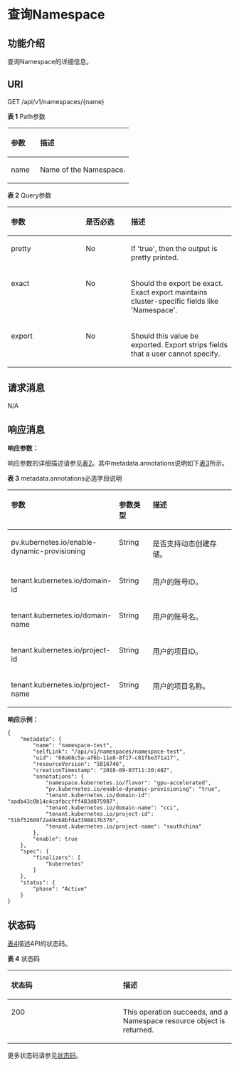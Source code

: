 # 查询Namespace<a name="cci_02_3004"></a>

## 功能介绍<a name="scf9d2368d0b84db5ada29db6edfd4bbd"></a>

查询Namespace的详细信息。

## URI<a name="sb2f55ca34eb140d59a0949c9d56ac022"></a>

GET /api/v1/namespaces/\{name\}

**表 1**  Path参数

<a name="table1696332124519"></a>
<table><thead align="left"><tr id="row11961332194516"><th class="cellrowborder" valign="top" width="24%" id="mcps1.2.3.1.1"><p id="p396032144518"><a name="p396032144518"></a><a name="p396032144518"></a>参数</p>
</th>
<th class="cellrowborder" valign="top" width="76%" id="mcps1.2.3.1.2"><p id="p18962325454"><a name="p18962325454"></a><a name="p18962325454"></a>描述</p>
</th>
</tr>
</thead>
<tbody><tr id="row9960327457"><td class="cellrowborder" valign="top" width="24%" headers="mcps1.2.3.1.1 "><p id="p1496113214456"><a name="p1496113214456"></a><a name="p1496113214456"></a>name</p>
</td>
<td class="cellrowborder" valign="top" width="76%" headers="mcps1.2.3.1.2 "><p id="p796193274515"><a name="p796193274515"></a><a name="p796193274515"></a>Name of the Namespace.</p>
</td>
</tr>
</tbody>
</table>

**表 2**  Query参数

<a name="zh-cn_topic_0079614931_table56165728"></a>
<table><thead align="left"><tr id="zh-cn_topic_0079614931_row20888703"><th class="cellrowborder" valign="top" width="33.33333333333333%" id="mcps1.2.4.1.1"><p id="zh-cn_topic_0079614931_p14263389"><a name="zh-cn_topic_0079614931_p14263389"></a><a name="zh-cn_topic_0079614931_p14263389"></a>参数</p>
</th>
<th class="cellrowborder" valign="top" width="20.202020202020204%" id="mcps1.2.4.1.2"><p id="p20413034201629"><a name="p20413034201629"></a><a name="p20413034201629"></a>是否必选</p>
</th>
<th class="cellrowborder" valign="top" width="46.464646464646464%" id="mcps1.2.4.1.3"><p id="zh-cn_topic_0079614931_p32345284"><a name="zh-cn_topic_0079614931_p32345284"></a><a name="zh-cn_topic_0079614931_p32345284"></a>描述</p>
</th>
</tr>
</thead>
<tbody><tr id="zh-cn_topic_0079614931_row2722332"><td class="cellrowborder" valign="top" width="33.33333333333333%" headers="mcps1.2.4.1.1 "><p id="zh-cn_topic_0079614931_p19182316"><a name="zh-cn_topic_0079614931_p19182316"></a><a name="zh-cn_topic_0079614931_p19182316"></a>pretty</p>
</td>
<td class="cellrowborder" valign="top" width="20.202020202020204%" headers="mcps1.2.4.1.2 "><p id="zh-cn_topic_0079614931_p10263773"><a name="zh-cn_topic_0079614931_p10263773"></a><a name="zh-cn_topic_0079614931_p10263773"></a>No</p>
</td>
<td class="cellrowborder" valign="top" width="46.464646464646464%" headers="mcps1.2.4.1.3 "><p id="zh-cn_topic_0079614931_p26059286"><a name="zh-cn_topic_0079614931_p26059286"></a><a name="zh-cn_topic_0079614931_p26059286"></a>If 'true', then the output is pretty printed.</p>
</td>
</tr>
<tr id="re57ad01ee3a34ce8a3654fb86a2fda40"><td class="cellrowborder" valign="top" width="33.33333333333333%" headers="mcps1.2.4.1.1 "><p id="a63bd058863724e12b9d15146171392f0"><a name="a63bd058863724e12b9d15146171392f0"></a><a name="a63bd058863724e12b9d15146171392f0"></a>exact</p>
</td>
<td class="cellrowborder" valign="top" width="20.202020202020204%" headers="mcps1.2.4.1.2 "><p id="ae54f3dedf0af4ebfad7f25d07b720fa3"><a name="ae54f3dedf0af4ebfad7f25d07b720fa3"></a><a name="ae54f3dedf0af4ebfad7f25d07b720fa3"></a>No</p>
</td>
<td class="cellrowborder" valign="top" width="46.464646464646464%" headers="mcps1.2.4.1.3 "><p id="zh-cn_topic_0079614931_p398385119426"><a name="zh-cn_topic_0079614931_p398385119426"></a><a name="zh-cn_topic_0079614931_p398385119426"></a>Should the export be exact. Exact export maintains cluster-specific fields like 'Namespace'.</p>
</td>
</tr>
<tr id="radf0b1c1f27e4c64ab4302c90a1be0e1"><td class="cellrowborder" valign="top" width="33.33333333333333%" headers="mcps1.2.4.1.1 "><p id="a6e0c1acd92cc45b38eb0423933ea7004"><a name="a6e0c1acd92cc45b38eb0423933ea7004"></a><a name="a6e0c1acd92cc45b38eb0423933ea7004"></a>export</p>
</td>
<td class="cellrowborder" valign="top" width="20.202020202020204%" headers="mcps1.2.4.1.2 "><p id="aa87f0f2c7d234e6292a7f45884335324"><a name="aa87f0f2c7d234e6292a7f45884335324"></a><a name="aa87f0f2c7d234e6292a7f45884335324"></a>No</p>
</td>
<td class="cellrowborder" valign="top" width="46.464646464646464%" headers="mcps1.2.4.1.3 "><p id="aae71f6e3574c4b11883d9f396d6b5924"><a name="aae71f6e3574c4b11883d9f396d6b5924"></a><a name="aae71f6e3574c4b11883d9f396d6b5924"></a>Should this value be exported. Export strips fields that a user cannot specify.</p>
</td>
</tr>
</tbody>
</table>

## 请求消息<a name="sb8143102599b4bd19398ad00f0bcd799"></a>

N/A

## 响应消息<a name="sa8800f7e4a154473b712eb496a26a20a"></a>

**响应参数：**

响应参数的详细描述请参见[表2](创建Namespace.md#zh-cn_topic_0079615062_ref458759029)。其中metadata.annotations说明如下[表3](#table759162211124)所示。

**表 3**  metadata.annotations必选字段说明

<a name="table759162211124"></a>
<table><thead align="left"><tr id="row0591622101219"><th class="cellrowborder" valign="top" width="35.06%" id="mcps1.2.4.1.1"><p id="p1975132291213"><a name="p1975132291213"></a><a name="p1975132291213"></a>参数</p>
</th>
<th class="cellrowborder" valign="top" width="16.33%" id="mcps1.2.4.1.2"><p id="p87522211129"><a name="p87522211129"></a><a name="p87522211129"></a>参数类型</p>
</th>
<th class="cellrowborder" valign="top" width="48.61%" id="mcps1.2.4.1.3"><p id="p1075142218127"><a name="p1075142218127"></a><a name="p1075142218127"></a>描述</p>
</th>
</tr>
</thead>
<tbody><tr id="row13751122161210"><td class="cellrowborder" valign="top" width="35.06%" headers="mcps1.2.4.1.1 "><p id="p689191014121"><a name="p689191014121"></a><a name="p689191014121"></a>pv.kubernetes.io/enable-dynamic-provisioning</p>
</td>
<td class="cellrowborder" valign="top" width="16.33%" headers="mcps1.2.4.1.2 "><p id="p19751022111211"><a name="p19751022111211"></a><a name="p19751022111211"></a>String</p>
</td>
<td class="cellrowborder" valign="top" width="48.61%" headers="mcps1.2.4.1.3 "><p id="p115541816129"><a name="p115541816129"></a><a name="p115541816129"></a>是否支持动态创建存储。</p>
</td>
</tr>
<tr id="row1499785020124"><td class="cellrowborder" valign="top" width="35.06%" headers="mcps1.2.4.1.1 "><p id="p11997175031212"><a name="p11997175031212"></a><a name="p11997175031212"></a>tenant.kubernetes.io/domain-id</p>
</td>
<td class="cellrowborder" valign="top" width="16.33%" headers="mcps1.2.4.1.2 "><p id="p114411249141413"><a name="p114411249141413"></a><a name="p114411249141413"></a>String</p>
</td>
<td class="cellrowborder" valign="top" width="48.61%" headers="mcps1.2.4.1.3 "><p id="p6997195015128"><a name="p6997195015128"></a><a name="p6997195015128"></a>用户的账号ID。</p>
</td>
</tr>
<tr id="row191704511126"><td class="cellrowborder" valign="top" width="35.06%" headers="mcps1.2.4.1.1 "><p id="p181706518124"><a name="p181706518124"></a><a name="p181706518124"></a>tenant.kubernetes.io/domain-name</p>
</td>
<td class="cellrowborder" valign="top" width="16.33%" headers="mcps1.2.4.1.2 "><p id="p645744931416"><a name="p645744931416"></a><a name="p645744931416"></a>String</p>
</td>
<td class="cellrowborder" valign="top" width="48.61%" headers="mcps1.2.4.1.3 "><p id="p15170165112125"><a name="p15170165112125"></a><a name="p15170165112125"></a>用户的账号名。</p>
</td>
</tr>
<tr id="row93581510128"><td class="cellrowborder" valign="top" width="35.06%" headers="mcps1.2.4.1.1 "><p id="p14358165171218"><a name="p14358165171218"></a><a name="p14358165171218"></a>tenant.kubernetes.io/project-id</p>
</td>
<td class="cellrowborder" valign="top" width="16.33%" headers="mcps1.2.4.1.2 "><p id="p3457349201411"><a name="p3457349201411"></a><a name="p3457349201411"></a>String</p>
</td>
<td class="cellrowborder" valign="top" width="48.61%" headers="mcps1.2.4.1.3 "><p id="p5358115114122"><a name="p5358115114122"></a><a name="p5358115114122"></a>用户的项目ID。</p>
</td>
</tr>
<tr id="row3285164119146"><td class="cellrowborder" valign="top" width="35.06%" headers="mcps1.2.4.1.1 "><p id="p5285124118146"><a name="p5285124118146"></a><a name="p5285124118146"></a>tenant.kubernetes.io/project-name</p>
</td>
<td class="cellrowborder" valign="top" width="16.33%" headers="mcps1.2.4.1.2 "><p id="p3472649171413"><a name="p3472649171413"></a><a name="p3472649171413"></a>String</p>
</td>
<td class="cellrowborder" valign="top" width="48.61%" headers="mcps1.2.4.1.3 "><p id="p1028517416144"><a name="p1028517416144"></a><a name="p1028517416144"></a>用户的项目名称。</p>
</td>
</tr>
</tbody>
</table>

**响应示例：**

```
{
    "metadata": {
        "name": "namespace-test",
        "selfLink": "/api/v1/namespaces/namespace-test",
        "uid": "68a68c5a-af6b-11e8-8f17-c81fbe371a17",
        "resourceVersion": "5016746",
        "creationTimestamp": "2018-09-03T11:20:48Z",
        "annotations": {
            "namespace.kubernetes.io/flavor": "gpu-accelerated",
            "pv.kubernetes.io/enable-dynamic-provisioning": "true",
            "tenant.kubernetes.io/domain-id": "aadb43c0b14c4cafbccfff483d075987",
            "tenant.kubernetes.io/domain-name": "cci",
            "tenant.kubernetes.io/project-id": "51bf52609f2a49c68bfda3398817b376",
            "tenant.kubernetes.io/project-name": "southchina"
        },
        "enable": true
    },
    "spec": {
        "finalizers": [
            "kubernetes"
        ]
    },
    "status": {
        "phase": "Active"
    }
}
```

## 状态码<a name="s7e98581a81a84cc9b0ed724e05454b12"></a>

[表4](#zh-cn_topic_0079614931_table8575450)描述API的状态码。

**表 4**  状态码

<a name="zh-cn_topic_0079614931_table8575450"></a>
<table><thead align="left"><tr id="zh-cn_topic_0079614931_row63149496"><th class="cellrowborder" valign="top" width="50%" id="mcps1.2.3.1.1"><p id="p49872066201629"><a name="p49872066201629"></a><a name="p49872066201629"></a>状态码</p>
</th>
<th class="cellrowborder" valign="top" width="50%" id="mcps1.2.3.1.2"><p id="zh-cn_topic_0079614931_p60827539"><a name="zh-cn_topic_0079614931_p60827539"></a><a name="zh-cn_topic_0079614931_p60827539"></a>描述</p>
</th>
</tr>
</thead>
<tbody><tr id="zh-cn_topic_0079614931_row28083633"><td class="cellrowborder" valign="top" width="50%" headers="mcps1.2.3.1.1 "><p id="zh-cn_topic_0079614931_p60181840"><a name="zh-cn_topic_0079614931_p60181840"></a><a name="zh-cn_topic_0079614931_p60181840"></a>200</p>
</td>
<td class="cellrowborder" valign="top" width="50%" headers="mcps1.2.3.1.2 "><p id="zh-cn_topic_0079614931_p42890904"><a name="zh-cn_topic_0079614931_p42890904"></a><a name="zh-cn_topic_0079614931_p42890904"></a>This operation succeeds, and a Namespace resource object is returned.</p>
</td>
</tr>
</tbody>
</table>

更多状态码请参见[状态码](状态码.md)。

